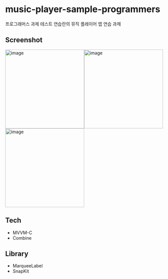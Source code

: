 # music-player-sample-programmers
프로그래머스 과제 테스트 연습란의 뮤직 플레이어 앱 연습 과제

## Screenshot

<img width="250" alt="image" src="https://user-images.githubusercontent.com/81426024/177744786-96d3b1cf-c8a2-40ad-a4c1-d2cba40dacbb.png"><img width="250" alt="image" src="https://user-images.githubusercontent.com/81426024/179040204-d83b8a37-add4-4dd0-b72b-80e871e344a4.png"><img width="250" alt="image" src="https://user-images.githubusercontent.com/81426024/179040588-db7e5dd7-c6bc-4808-9414-6285383dcc2f.png">

## Tech

- MVVM-C
- Combine

## Library

- MarqueeLabel
- SnapKit
